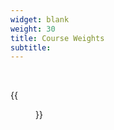 ```yaml
---
widget: blank
weight: 30
title: Course Weights
subtitle:
---
```


<br>

{{<figure src="featured.jpg">}}
